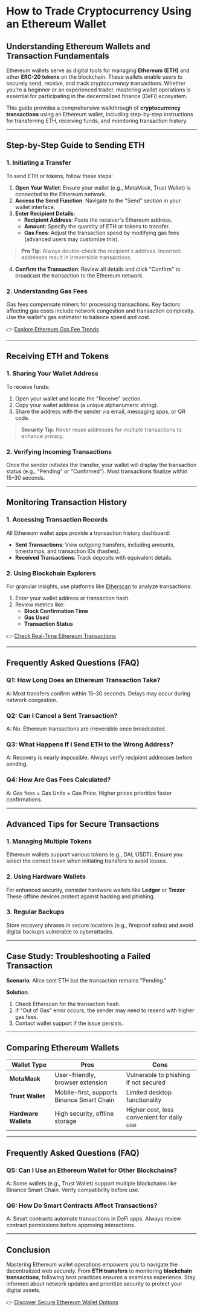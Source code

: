 # How to Trade Cryptocurrency Using an Ethereum Wallet  

## Understanding Ethereum Wallets and Transaction Fundamentals  

Ethereum wallets serve as digital tools for managing **Ethereum (ETH)** and other **ERC-20 tokens** on the blockchain. These wallets enable users to securely send, receive, and track cryptocurrency transactions. Whether you're a beginner or an experienced trader, mastering wallet operations is essential for participating in the decentralized finance (DeFi) ecosystem.  

This guide provides a comprehensive walkthrough of **cryptocurrency transactions** using an Ethereum wallet, including step-by-step instructions for transferring ETH, receiving funds, and monitoring transaction history.  

---

## Step-by-Step Guide to Sending ETH  

### 1. Initiating a Transfer  

To send ETH or tokens, follow these steps:  

1. **Open Your Wallet**: Ensure your wallet (e.g., MetaMask, Trust Wallet) is connected to the Ethereum network.  
2. **Access the Send Function**: Navigate to the "Send" section in your wallet interface.  
3. **Enter Recipient Details**:  
   - **Recipient Address**: Paste the receiver's Ethereum address.  
   - **Amount**: Specify the quantity of ETH or tokens to transfer.  
   - **Gas Fees**: Adjust the transaction speed by modifying gas fees (advanced users may customize this).  

> **Pro Tip**: Always double-check the recipient's address. Incorrect addresses result in irreversible transactions.  

4. **Confirm the Transaction**: Review all details and click "Confirm" to broadcast the transaction to the Ethereum network.  

### 2. Understanding Gas Fees  

Gas fees compensate miners for processing transactions. Key factors affecting gas costs include network congestion and transaction complexity. Use the wallet's gas estimator to balance speed and cost.  

👉 [Explore Ethereum Gas Fee Trends](https://bit.ly/okx-bonus)  

---

## Receiving ETH and Tokens  

### 1. Sharing Your Wallet Address  

To receive funds:  

1. Open your wallet and locate the "Receive" section.  
2. Copy your wallet address (a unique alphanumeric string).  
3. Share the address with the sender via email, messaging apps, or QR code.  

> **Security Tip**: Never reuse addresses for multiple transactions to enhance privacy.  

### 2. Verifying Incoming Transactions  

Once the sender initiates the transfer, your wallet will display the transaction status (e.g., "Pending" or "Confirmed"). Most transactions finalize within 15–30 seconds.  

---

## Monitoring Transaction History  

### 1. Accessing Transaction Records  

All Ethereum wallet apps provide a transaction history dashboard:  

- **Sent Transactions**: View outgoing transfers, including amounts, timestamps, and transaction IDs (hashes).  
- **Received Transactions**: Track deposits with equivalent details.  

### 2. Using Blockchain Explorers  

For granular insights, use platforms like [Etherscan](https://etherscan.io/) to analyze transactions:  

1. Enter your wallet address or transaction hash.  
2. Review metrics like:  
   - **Block Confirmation Time**  
   - **Gas Used**  
   - **Transaction Status**  

👉 [Check Real-Time Ethereum Transactions](https://bit.ly/okx-bonus)  

---

## Frequently Asked Questions (FAQ)  

### Q1: How Long Does an Ethereum Transaction Take?  
A: Most transfers confirm within 15–30 seconds. Delays may occur during network congestion.  

### Q2: Can I Cancel a Sent Transaction?  
A: No. Ethereum transactions are irreversible once broadcasted.  

### Q3: What Happens If I Send ETH to the Wrong Address?  
A: Recovery is nearly impossible. Always verify recipient addresses before sending.  

### Q4: How Are Gas Fees Calculated?  
A: Gas fees = Gas Units × Gas Price. Higher prices prioritize faster confirmations.  

---

## Advanced Tips for Secure Transactions  

### 1. Managing Multiple Tokens  

Ethereum wallets support various tokens (e.g., DAI, USDT). Ensure you select the correct token when initiating transfers to avoid losses.  

### 2. Using Hardware Wallets  

For enhanced security, consider hardware wallets like **Ledger** or **Trezor**. These offline devices protect against hacking and phishing.  

### 3. Regular Backups  

Store recovery phrases in secure locations (e.g., fireproof safes) and avoid digital backups vulnerable to cyberattacks.  

---

## Case Study: Troubleshooting a Failed Transaction  

**Scenario**: Alice sent ETH but the transaction remains "Pending."  

**Solution**:  
1. Check Etherscan for the transaction hash.  
2. If "Out of Gas" error occurs, the sender may need to resend with higher gas fees.  
3. Contact wallet support if the issue persists.  

---

## Comparing Ethereum Wallets  

| Wallet Type       | Pros                      | Cons                      |  
|--------------------|---------------------------|---------------------------|  
| **MetaMask**       | User-friendly, browser extension | Vulnerable to phishing if not secured |  
| **Trust Wallet**   | Mobile-first, supports Binance Smart Chain | Limited desktop functionality |  
| **Hardware Wallets** | High security, offline storage | Higher cost, less convenient for daily use |  

---

## Frequently Asked Questions (FAQ)  

### Q5: Can I Use an Ethereum Wallet for Other Blockchains?  
A: Some wallets (e.g., Trust Wallet) support multiple blockchains like Binance Smart Chain. Verify compatibility before use.  

### Q6: How Do Smart Contracts Affect Transactions?  
A: Smart contracts automate transactions in DeFi apps. Always review contract permissions before approving interactions.  

---

## Conclusion  

Mastering Ethereum wallet operations empowers you to navigate the decentralized web securely. From **ETH transfers** to monitoring **blockchain transactions**, following best practices ensures a seamless experience. Stay informed about network updates and prioritize security to protect your digital assets.  

👉 [Discover Secure Ethereum Wallet Options](https://bit.ly/okx-bonus)  
